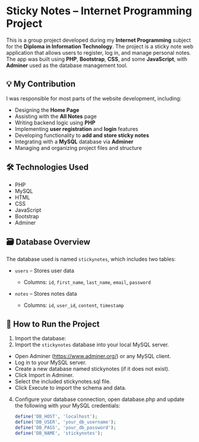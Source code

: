 # Sticky Notes – Internet Programming Project

This is a group project developed during my **Internet Programming** subject for the **Diploma in Information Technology**. The project is a sticky note web application that allows users to register, log in, and manage personal notes. The app was built using **PHP**, **Bootstrap**, **CSS**, and some **JavaScript**, with **Adminer** used as the database management tool.

## 💡 My Contribution
I was responsible for most parts of the website development, including:
- Designing the **Home Page**
- Assisting with the **All Notes** page
- Writing backend logic using **PHP**
- Implementing **user registration** and **login** features
- Developing functionality to **add and store sticky notes**
- Integrating with a **MySQL** database via **Adminer**
- Managing and organizing project files and structure

## 🛠️ Technologies Used
- PHP  
- MySQL  
- HTML  
- CSS  
- JavaScript  
- Bootstrap  
- Adminer  

## 🗃️ Database Overview
The database used is named `stickynotes`, which includes two tables:

- `users` – Stores user data  
  - Columns: `id`, `first_name`, `last_name`, `email`, `password`

- `notes` – Stores notes data  
  - Columns: `id`, `user_id`, `content`, `timestamp`

## 🚀 How to Run the Project
1. Import the database:
2. Import the `stickynotes` database into your local MySQL server.
  - Open Adminer (https://www.adminer.org/) or any MySQL client.
  - Log in to your MySQL server.
  - Create a new database named stickynotes (if it does not exist).
  - Click Import in Adminer.
  - Select the included stickynotes.sql file.
  - Click Execute to import the schema and data.

4. Configure your database connection, open database.php and update the following with your MySQL credentials:
   ```php
   define('DB_HOST', 'localhost');
   define('DB_USER', 'your_db_username');
   define('DB_PASS', 'your_db_password');
   define('DB_NAME', 'stickynotes');
